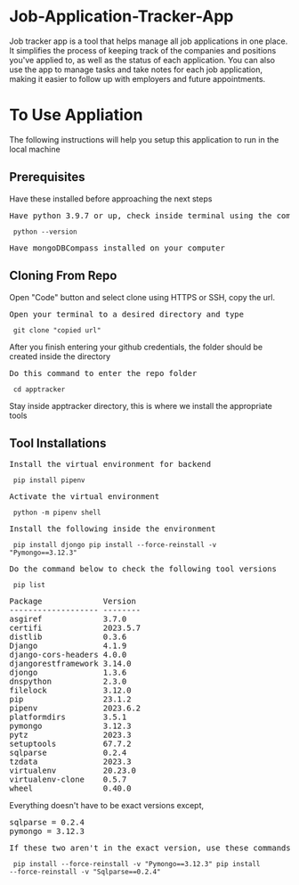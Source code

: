 
# Job-Application-Tracker-App

Job tracker app is a tool that helps manage all job applications in one place. It simplifies the process of keeping track of the companies and positions you've applied to, as well as the status of each application. You can also use the app to manage tasks and take notes for each job application, making it easier to follow up with employers and future appointments. 

<h1>To Use Appliation</h1>
<p>The following instructions will help you setup this application to run in the local machine</P>

<h2>Prerequisites</h2>
<p>Have these installed before approaching the next steps</p>
<pre>Have python 3.9.7 or up, check inside terminal using the command below</pre>
<code> python --version </code>

<pre>Have mongoDBCompass installed on your computer</pre>

<h2>Cloning From Repo</h2>
<p>Open "Code" button and select clone using HTTPS or SSH, copy the url.</p>
<pre>Open your terminal to a desired directory and type</pre>
<code> git clone "copied url" </code>

<p>After you finish entering your github credentials, the folder should be created inside the directory</p>
<pre>Do this command to enter the repo folder</pre>
<code> cd apptracker </code>

<p>Stay inside apptracker directory, this is where we install the appropriate tools</p>

<h2>Tool Installations</h2>
<pre>Install the virtual environment for backend</pre>
<code> pip install pipenv </code>

<pre>Activate the virtual environment</pre>
<code> python -m pipenv shell </code>

<pre>Install the following inside the environment</pre>
<code> pip install djongo
 pip install --force-reinstall -v "Pymongo==3.12.3"</code>

<pre>Do the command below to check the following tool versions</pre>
<code> pip list </code>

<pre>
Package             Version
------------------- --------
asgiref             3.7.0
certifi             2023.5.7
distlib             0.3.6
Django              4.1.9
django-cors-headers 4.0.0
djangorestframework 3.14.0
djongo              1.3.6
dnspython           2.3.0
filelock            3.12.0
pip                 23.1.2
pipenv              2023.6.2
platformdirs        3.5.1
pymongo             3.12.3
pytz                2023.3
setuptools          67.7.2
sqlparse            0.2.4
tzdata              2023.3
virtualenv          20.23.0
virtualenv-clone    0.5.7
wheel               0.40.0
</pre>

<p>Everything doesn't have to be exact versions except,</p>
<pre>
sqlparse = 0.2.4
pymongo = 3.12.3
</pre>

<pre>If these two aren't in the exact version, use these commands, else skip these</pre>
<code> pip install --force-reinstall -v "Pymongo==3.12.3"
 pip install --force-reinstall -v "Sqlparse==0.2.4" </code>

